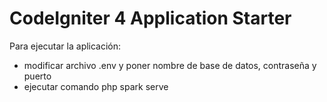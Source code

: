 # CodeIgniter 4 Application Starter

Para ejecutar la aplicación:

- modificar archivo .env y poner nombre de base de datos, contraseña y puerto 
- ejecutar comando php spark serve
